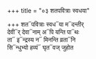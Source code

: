 +++
title = "०३ शतपवित्राः स्वधया"

+++
शत᳓पवित्राः स्वध᳓या म᳓दन्तीर्  
देवी᳓र् देवा᳓नाम् अ᳓पि यन्ति पा᳓थः  
ता᳓ इ᳓न्द्रस्य न᳓ मिनन्ति व्रता᳓नि  
सि᳓न्धुभ्यो हव्यं᳓ घृत᳓वज् जुहोत